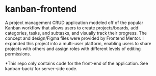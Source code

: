 # kanban-frontend

A project management CRUD application modeled off of the popular Kanban workflow that allows users to create projects/boards, add categories, tasks, and subtasks, and visually track their progress. The concept and design/Figma files were provided by Frontend Mentor. I expanded this project into a multi-user platform, enabling users to share projects with others and assign roles with different levels of editing permissions.

*This repo only contains code for the front-end of the application. See kanban-back/ for server-side code.
